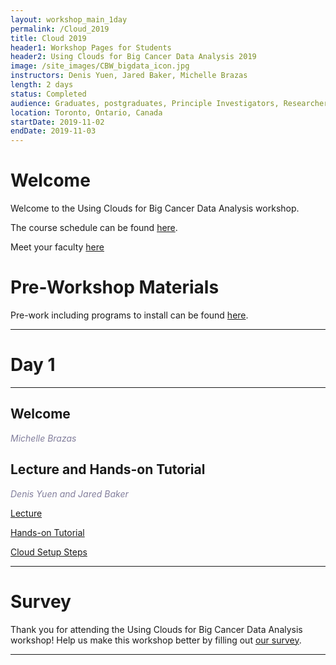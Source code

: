 ```yaml
---
layout: workshop_main_1day
permalink: /Cloud_2019
title: Cloud 2019
header1: Workshop Pages for Students
header2: Using Clouds for Big Cancer Data Analysis 2019
image: /site_images/CBW_bigdata_icon.jpg
instructors: Denis Yuen, Jared Baker, Michelle Brazas
length: 2 days
status: Completed
audience: Graduates, postgraduates, Principle Investigators, Researchers
location: Toronto, Ontario, Canada
startDate: 2019-11-02
endDate: 2019-11-03
---
```


# Welcome <a id="welcome"></a>

Welcome to the Using Clouds for Big Cancer Data Analysis workshop.  

The course schedule can be found [here](https://bioinformaticsdotca.github.io/cloud_2019_schedule). 

Meet your faculty [here](https://drive.google.com/a/bioinformatics.ca/file/d/1D142BGzw6PzKrV07G0Hhuz1DH4FZDnTB/view?usp=sharing)

# Pre-Workshop Materials <a id="preworkshop"></a>

Pre-work including programs to install can be found [here](https://bioinformaticsdotca.github.io/Cloud_2019_prework).  

***

# Day 1 <a id="day1"></a>

***

## Welcome

*<font color="#827e9c">Michelle Brazas</font>*

## Lecture and Hands-on Tutorial

*<font color="#827e9c">Denis Yuen and Jared Baker</font>* 

[Lecture]() 
  
[Hands-on Tutorial]()  

[Cloud Setup Steps](https://drive.google.com/a/bioinformatics.ca/file/d/1hiYxAjRXtA1-X4EvtzWTmUnNRst77Tka/view?usp=sharing)

***
# Survey

Thank you for attending the Using Clouds for Big Cancer Data Analysis workshop! Help us make this workshop better by filling out [our survey](). 

***
